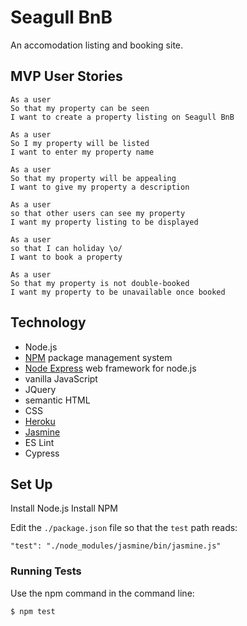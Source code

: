 # Seagull BnB

An accomodation listing and booking site.

## MVP User Stories

```
As a user
So that my property can be seen
I want to create a property listing on Seagull BnB
```

```
As a user
So I my property will be listed
I want to enter my property name
```

```
As a user
So that my property will be appealing
I want to give my property a description
```

```
As a user
so that other users can see my property
I want my property listing to be displayed
```

```
As a user
so that I can holiday \o/
I want to book a property
```

```
As a user
So that my property is not double-booked
I want my property to be unavailable once booked
```

## Technology

- Node.js
- [NPM](https://www.npmjs.com/) package management system
- [Node Express](https://expressjs.com/) web framework for node.js
- vanilla JavaScript
- JQuery
- semantic HTML
- CSS
- [Heroku](https://www.heroku.com/)
- [Jasmine](https://jasmine.github.io/setup/nodejs.html)
- ES Lint
- Cypress


## Set Up

Install Node.js
Install NPM

Edit the `./package.json` file so that the `test` path reads:

```
"test": "./node_modules/jasmine/bin/jasmine.js"
```

### Running Tests

Use the npm command in the command line:

```shell
$ npm test
```

